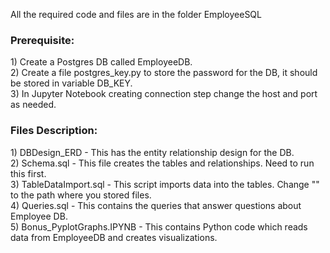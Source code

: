All the required code and files are in the folder EmployeeSQL

<h3> Prerequisite: </h3>
 1) Create a Postgres DB called EmployeeDB. <br>
 2) Create a file postgres_key.py to store the password for the DB, it should be stored in variable DB_KEY. <br>
 3) In Jupyter Notebook creating connection step change the host and port as needed. <br>

<h3> Files Description: </h3>
  1) DBDesign_ERD - This has the entity relationship design for the DB. <br>
  2) Schema.sql - This file creates the tables and relationships. Need to run this first. <br>
  3) TableDataImport.sql - This script imports data into the tables. Change "<folder path>" to the path where you stored files. <br>
  4) Queries.sql - This contains the queries that answer questions about Employee DB.<br>
  5) Bonus_PyplotGraphs.IPYNB - This contains Python code which reads data from EmployeeDB and creates visualizations.
